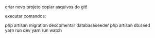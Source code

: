 criar novo projeto copiar asquivos do git!

executar comandos:

php artisan migration
descomentar databaseseeder
php artisan db:seed
yarn run dev
yarn run watch
